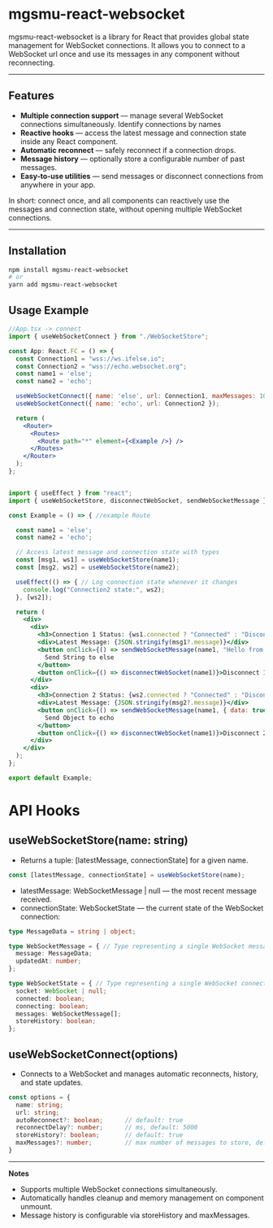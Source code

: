 # mgsmu-react-websocket

mgsmu-react-websocket is a library for React that provides global state management for WebSocket connections. It allows you to connect to a WebSocket url once and use its messages in any component without reconnecting.

---

## Features

- **Multiple connection support** — manage several WebSocket connections simultaneously. Identify connections by names
- **Reactive hooks** — access the latest message and connection state inside any React component.
- **Automatic reconnect** — safely reconnect if a connection drops.
- **Message history** — optionally store a configurable number of past messages.
- **Easy-to-use utilities** — send messages or disconnect connections from anywhere in your app.

In short: connect once, and all components can reactively use the messages and connection state, without opening multiple WebSocket connections.

---

## Installation

```bash
npm install mgsmu-react-websocket
# or
yarn add mgsmu-react-websocket
```

## Usage Example

```jsx
//App.tsx -> connect 
import { useWebSocketConnect } from "./WebSocketStore";

const App: React.FC = () => {
  const Connection1 = "wss://ws.ifelse.io";
  const Connection2 = "wss://echo.websocket.org";
  const name1 = 'else';
  const name2 = 'echo';

  useWebSocketConnect({ name: 'else', url: Connection1, maxMessages: 10, autoReconnect: true });
  useWebSocketConnect({ name: 'echo', url: Connection2 });

  return (
    <Router>
      <Routes>
        <Route path="*" element={<Example />} />
      </Routes>
    </Router>
  );
};
```

```jsx

import { useEffect } from "react";
import { useWebSocketStore, disconnectWebSocket, sendWebSocketMessage } from "mgsmu-react-websocket";

const Example = () => { //example Route

  const name1 = 'else';
  const name2 = 'echo';

  // Access latest message and connection state with types
  const [msg1, ws1] = useWebSocketStore(name1);
  const [msg2, ws2] = useWebSocketStore(name2);

  useEffect(() => { // Log connection state whenever it changes
    console.log("Connection2 state:", ws2);
  }, [ws2]);

  return (
    <div>
      <div>
        <h3>Connection 1 Status: {ws1.connected ? "Connected" : "Disconnected"}</h3>
        <div>Latest Message: {JSON.stringify(msg1?.message)}</div>
        <button onClick={() => sendWebSocketMessage(name1, "Hello from else")}>
          Send String to else
        </button>
        <button onClick={() => disconnectWebSocket(name1)}>Disconnect 1</button>
      </div>
      <div>
        <h3>Connection 2 Status: {ws2.connected ? "Connected" : "Disconnected"}</h3>
        <div>Latest Message: {JSON.stringify(msg2?.message)}</div>
        <button onClick={() => sendWebSocketMessage(name1, { data: true })}>
          Send Object to echo
        </button>
        <button onClick={() => disconnectWebSocket(name1)}>Disconnect 2</button>
      </div>
    </div>
  );
};

export default Example;

```

# API Hooks

## useWebSocketStore(name: string)
- Returns a tuple: [latestMessage, connectionState] for a given name.
```ts
const [latestMessage, connectionState] = useWebSocketStore(name);
```
- latestMessage: WebSocketMessage | null — the most recent message received.
- connectionState: WebSocketState — the current state of the WebSocket connection:

```ts
type MessageData = string | object;

type WebSocketMessage = { // Type representing a single WebSocket message
  message: MessageData;
  updatedAt: number;
};

type WebSocketState = { // Type representing a single WebSocket connection state
  socket: WebSocket | null;
  connected: boolean;
  connecting: boolean;
  messages: WebSocketMessage[];
  storeHistory: boolean;
};
```
## useWebSocketConnect(options)
- Connects to a WebSocket and manages automatic reconnects, history, and state updates.

```ts
const options = {
  name: string;
  url: string;
  autoReconnect?: boolean;      // default: true
  reconnectDelay?: number;      // ms, default: 5000
  storeHistory?: boolean;       // default: true
  maxMessages?: number;         // max number of messages to store, default 2
}
```

----
**Notes**
- Supports multiple WebSocket connections simultaneously.
- Automatically handles cleanup and memory management on component unmount.
- Message history is configurable via storeHistory and maxMessages.
